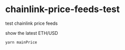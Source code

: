 # chainlink-price-feeds-test
test chainlink price feeds

show the latest ETH/USD
```console
yarn mainPrice
```